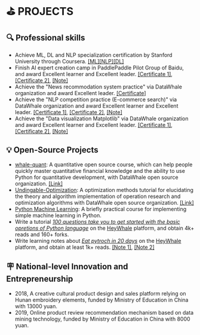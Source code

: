 # ⛳ PROJECTS
## 🔍 Professional skills

- Achieve ML, DL and NLP specialization certification by Stanford University through Coursera. [\[ML\]](https://drive.google.com/file/d/11amJQ3JZwOfhYDBt8SSSfCrf1m-3K62v/view?usp=sharing)[\[NLP\]](https://drive.google.com/file/d/1d_ZpemgDMzlwMPcmGmWNleaXxQERYbgH/view?usp=sharing)[\[DL\]](https://drive.google.com/file/d/1-U1mLgVB6vnZH_RHPZ6P6mq4R7hgNFrL/view?usp=sharing)
- Finish AI expert creation camp in PaddlePaddle Pilot Group of Baidu, and award Excellent learner and Excellent leader. [\[Certificate 1\]](https://drive.google.com/file/d/1M0rbLbzSSmTuHFW0aZwPEN2QoPSUhnoC/view?usp=sharing),  [\[Certificate 2\]](https://drive.google.com/file/d/1RCB7uRXTcN1A_tcU7VoJobwEfUZRllJ7/view?usp=sharing), [\[Note\]](https://aistudio.baidu.com/aistudio/projectdetail/3488745)
- Achieve the "News recommodation system practice" via DataWhale organization and award Excellent leader.  [\[Certificate\]](https://drive.google.com/file/d/1ZTplovuFg2XwTHUhuhSRb2xEHjx3LMDX/view?usp=sharing)
- Achieve the "NLP competition practice (E-commerce search)" via DataWhale organization and award Excellent learner and Excellent leader.  [\[Certificate 1\]](https://drive.google.com/file/d/1NjmJC_-mEvZSGj0xESe8ajYS9uWvq2so/view?usp=sharing),  [\[Certificate 2\]](https://drive.google.com/file/d/1ggq6LdGtD6-dPzLxOZ-oXIux3Eo45C1x/view?usp=sharing), [\[Note\]](https://www.yangsuoly.com/2022/03/15/Tianchi-nlp/)
- Achieve the "Data visualization Matplotlib" via DataWhale organization and award Excellent learner and Excellent leader.  [\[Certificate 1\]](https://drive.google.com/file/d/1mdfHNli2tn9dJ5ZHGkvX52I_L8hu7TB-/view?usp=sharing), [\[Certificate 2\]](https://drive.google.com/file/d/1s7uJt0e8tvKwxx4j_OJun9swY1qI5XSj/view?usp=sharing),  [\[Note\]](https://www.yangsuoly.com/2022/01/11/Fantastic-Matplotlib/)

## 💡 Open-Source Projects
- [whale-quant](http://www.yangsuoly.com/WhaleQuant/): A quantitative open source course, which can help people quickly master quantitative financial knowledge and the ability to use Python for quantitative development, with DataWhale open source organization. [\[Link\]](https://github.com/datawhalechina/whale-quant)
- [Undingable-Optimization](https://github.com/datawhalechina/undingable-optimization): A optimization methods tutorial for elucidating the theory and algorithm implementation of operation research and optimization algorithms with DataWhale open source organization. [\[Link\]](http://www.yangsuoly.com/datawhale-operational-research/#/)
- [Python Machine Learning](https://www.heywhale.com/home/activity/detail/6188defe7b6f7d001813a3e9/content/4): A briefly practical course for implementing simple machine learning in Python.
- Write a tutorial [*100 questions take you to get started with the basic opretions of Python language*](https://www.heywhale.com/mw/project/621c9e28e3d3a00017a4cc5a) on the [HeyWhale](https://www.heywhale.com/home) platform, and obtain 4k+ reads and 160+ forks.
- Write learning notes about [*Eat pytroch in 20 days*](https://www.heywhale.com/home/competition/61bff9a84b63a700179b7f8d/leaderboard) on the [HeyWhale](https://www.heywhale.com/home) platform, and obtain at least 1k+ reads. [\[Note 1\]](https://www.heywhale.com/home/user/profile/60892b35a6bab5001789b9a1), [\[Note 2\]](https://www.yangsuoly.com/Categories/Notes/Eat-pytorch-in-20-days/)

## 🪧 National-level Innovation and Entrepreneurship
- 2018, A creative cultural product design and sales platform relying on Hunan embroidery elements, funded  by Ministry of Education in China with 13000 yuan.
- 2019, Online product review recommendation mechanism based on data mining technology, funded  by Ministry of Education in China with 8000 yuan.
